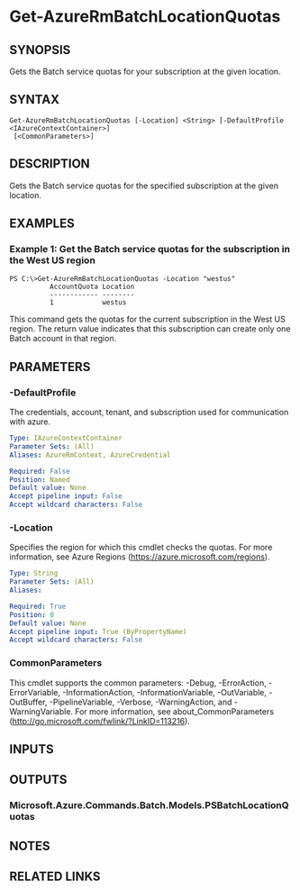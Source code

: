 ﻿---
external help file: Microsoft.Azure.Commands.Batch.dll-Help.xml
Module Name: AzureRM.Batch
ms.assetid: A39A415A-B403-48D3-AF80-CF7CFE382577
online help: https://docs.microsoft.com/en-us/powershell/module/azurerm.batch/get-azurermbatchlocationquotas
schema: 2.0.0
---

# Get-AzureRmBatchLocationQuotas

## SYNOPSIS
Gets the Batch service quotas for your subscription at the given location.

## SYNTAX

```
Get-AzureRmBatchLocationQuotas [-Location] <String> [-DefaultProfile <IAzureContextContainer>]
 [<CommonParameters>]
```

## DESCRIPTION
Gets the Batch service quotas for the specified subscription at the given location.

## EXAMPLES

### Example 1: Get the Batch service quotas for the subscription in the West US region
```
PS C:\>Get-AzureRmBatchLocationQuotas -Location "westus"
          AccountQuota Location
          ------------ --------
          1            westus
```

This command gets the quotas for the current subscription in the West US region.
The return value indicates that this subscription can create only one Batch account in that region.

## PARAMETERS

### -DefaultProfile
The credentials, account, tenant, and subscription used for communication with azure.

```yaml
Type: IAzureContextContainer
Parameter Sets: (All)
Aliases: AzureRmContext, AzureCredential

Required: False
Position: Named
Default value: None
Accept pipeline input: False
Accept wildcard characters: False
```

### -Location
Specifies the region for which this cmdlet checks the quotas.
For more information, see Azure Regions (https://azure.microsoft.com/regions).

```yaml
Type: String
Parameter Sets: (All)
Aliases: 

Required: True
Position: 0
Default value: None
Accept pipeline input: True (ByPropertyName)
Accept wildcard characters: False
```

### CommonParameters
This cmdlet supports the common parameters: -Debug, -ErrorAction, -ErrorVariable, -InformationAction, -InformationVariable, -OutVariable, -OutBuffer, -PipelineVariable, -Verbose, -WarningAction, and -WarningVariable. For more information, see about_CommonParameters (http://go.microsoft.com/fwlink/?LinkID=113216).

## INPUTS

## OUTPUTS

### Microsoft.Azure.Commands.Batch.Models.PSBatchLocationQuotas

## NOTES

## RELATED LINKS

